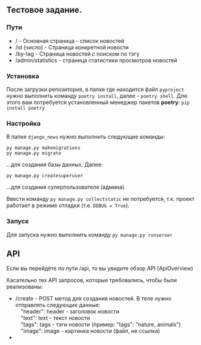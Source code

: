 ## Тестовое задание.

### Пути
  * / - Основная страница - список новостей
  * /id (число) - Страница конкретной новости
  * /by-tag - Страница новостей с поиском по тэгу
  * /admin/statistics - страница статистики просмотров новостей

### Установка
После загрузки репозитория, в папке где находится файл `pyproject` нужно выполнить команду `poetry install`, далее - `poetry shell`. Для этого вам потребуется установленный менеджер пакетов **poetry**: `pip install poetry`

### Настройка
В папке `django_news` нужно выполнить следующие команды:<br>
```
py manage.py makemigrations
py manage.py migrate
```
...для создания базы данных. Далее:
```
py manage.py createsuperuser
```
...для создания суперпользователя (админа).

Ввести команду `py manage.py collectstatic` не потребуется, т.к. проект работает в режиме отладки (т.е. `DEBUG = True`).

### Запуск
Для запуска нужно выполнить команду `py manage.py runserver`

## API
Если вы перейдёте по пути /api, то вы увидите обзор API (ApiOverview)

Касательно тех API запросов, которые требовались, чтобы были реализованы:
 * /create - POST метод для создания новостей. В теле нужно отправлять следующие данные:<br>
   &emsp;"header": header - заголовок новости<br>
   &emsp;"text": text - текст новости<br>
   &emsp;"tags": tags - тэги новости (пример: "tags": "nature, animals")<br>
   &emsp;"image": image - картинка новости (файл, не ссылка)<br>
 *
